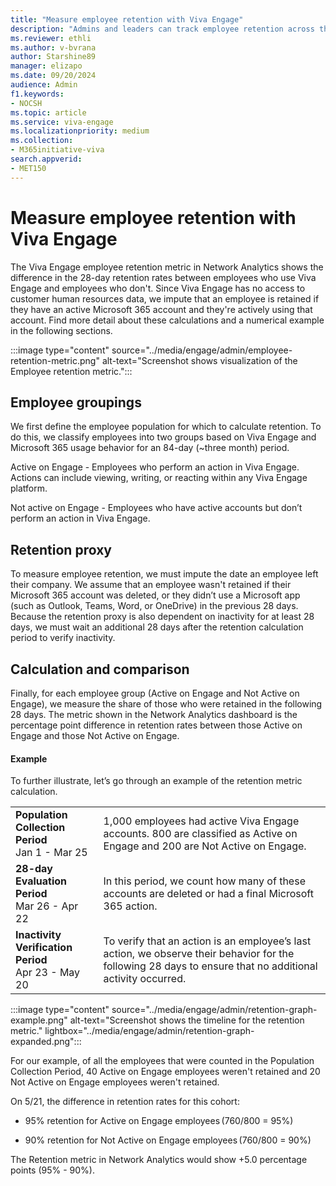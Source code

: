 ```yaml
---
title: "Measure employee retention with Viva Engage"
description: "Admins and leaders can track employee retention across the organization with Viva Engage analytics."
ms.reviewer: ethli
ms.author: v-bvrana
author: Starshine89
manager: elizapo
ms.date: 09/20/2024
audience: Admin
f1.keywords:
- NOCSH
ms.topic: article
ms.service: viva-engage
ms.localizationpriority: medium
ms.collection:  
- M365initiative-viva
search.appverid:
- MET150
---
```


# Measure employee retention with Viva Engage

The Viva Engage employee retention metric in Network Analytics shows the difference in the 28-day retention rates between employees who use Viva Engage and employees who don't. Since Viva Engage has no access to customer human resources data, we impute that an employee is retained if they have an active Microsoft 365 account and they're actively using that account. Find more detail about these calculations and a numerical example in the following sections.

:::image type="content" source="../media/engage/admin/employee-retention-metric.png" alt-text="Screenshot shows visualization of the Employee retention metric.":::

## Employee groupings

We first define the employee population for which to calculate retention. To do this, we classify employees into two groups based on Viva Engage and Microsoft 365 usage behavior for an 84-day (~three month) period.  

Active on Engage - Employees who perform an action in Viva Engage. Actions can include viewing, writing, or reacting within any Viva Engage platform.

Not active on Engage - Employees who have active accounts but don’t perform an action in Viva Engage.

## Retention proxy

To measure employee retention, we must impute the date an employee left their company. We assume that an employee wasn't retained if their Microsoft 365 account was deleted, or they didn’t use a Microsoft app (such as Outlook, Teams, Word, or OneDrive) in the previous 28 days. Because the retention proxy is also dependent on inactivity for at least 28 days, we must wait an additional 28 days after the retention calculation period to verify inactivity.  

## Calculation and comparison 

Finally, for each employee group (Active on Engage and Not Active on Engage), we measure the share of those who were retained in the following 28 days. The metric shown in the Network Analytics dashboard is the percentage point difference in retention rates between those Active on Engage and those Not Active on Engage. 

#### Example

To further illustrate, let’s go through an example of the retention metric calculation.

|      |      |
|------|------|
|**Population Collection Period**<br>Jan 1 - Mar 25|1,000 employees had active Viva Engage accounts. 800 are classified as Active on Engage and 200 are Not Active on Engage.|
|**28-day Evaluation Period**<br>Mar 26 - Apr 22|In this period, we count how many of these accounts are deleted or had a final Microsoft 365 action.|
|**Inactivity Verification Period**<br>Apr 23 - May 20|To verify that an action is an employee’s last action, we observe their behavior for the following 28 days to ensure that no additional activity occurred.|

:::image type="content" source="../media/engage/admin/retention-graph-example.png" alt-text="Screenshot shows the timeline for the retention metric." lightbox="../media/engage/admin/retention-graph-expanded.png":::

For our example, of all the employees that were counted in the Population Collection Period, 40 Active on Engage employees weren't retained and 20 Not Active on Engage employees weren't retained. 

On 5/21, the difference in retention rates for this cohort:

 - 95% retention for Active on Engage employees (760/800 = 95%)

 - 90% retention for Not Active on Engage employees (760/800 = 90%)

The Retention metric in Network Analytics would show +5.0 percentage points (95% - 90%).